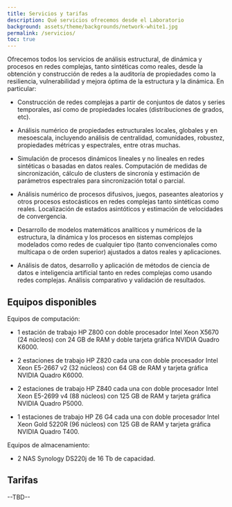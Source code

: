 ```yaml
---
title: Servicios y tarifas
description: Qué servicios ofrecemos desde el Laboratorio
background: assets/theme/backgrounds/network-white1.jpg
permalink: /servicios/
toc: true
---
```


Ofrecemos todos los servicios de análisis estructural, de dinámica y procesos en redes complejas, tanto sintéticas como reales, desde la obtención y construcción de redes a la auditoría de propiedades como la resiliencia, vulnerabilidad y mejora óptima de la estructura y la dinámica. En particular:

- Construcción de redes complejas a partir de conjuntos de datos y series temporales, así como de propiedades locales (distribuciones de grados, etc).

- Análisis numérico de propiedades estructurales locales, globales y en mesoescala, incluyendo análisis de centralidad, comunidades, robustez, propiedades métricas y espectrales, entre otras muchas.

- Simulación de procesos dinámicos lineales y no lineales en redes sintéticas o basadas en datos reales. Computación de medidas de sincronización, cálculo de clusters de sincronía y estimación de parámetros espectrales para sincronización total o parcial.

- Análisis numérico de procesos difusivos, juegos, paseantes aleatorios y otros procesos estocásticos en redes complejas tanto sintéticas como reales. Localización de estados asintóticos y estimación de velocidades de convergencia.

- Desarrollo de modelos matemáticos analíticos y numéricos de la estructura, la dinámica y los procesos en sistemas complejos modelados como redes de cualquier tipo (tanto convencionales como multicapa o de orden superior) ajustados a datos reales y aplicaciones.

- Análisis de datos, desarrollo y aplicación de métodos de ciencia de datos e inteligencia artificial tanto en redes complejas como usando redes complejas. Análisis comparativo y validación de resultados.


## Equipos disponibles

Equipos de computación:

- 1 estación de trabajo HP Z800 con doble procesador Intel Xeon X5670 (24 núcleos) con 24 GB de RAM y doble tarjeta gráfica NVIDIA Quadro K6000.

- 2 estaciones de trabajo HP Z820 cada una con doble procesador Intel Xeon E5-2667 v2 (32 núcleos) con 64 GB de RAM y tarjeta gráfica NVIDIA Quadro K6000. 

- 2 estaciones de trabajo HP Z840 cada una con doble procesador Intel Xeon E5-2699 v4 (88 núcleos) con 125 GB de RAM y tarjeta gráfica NVIDIA Quadro P5000. 

- 1 estaciones de trabajo HP Z6 G4 cada una con doble procesador Intel Xeon Gold 5220R (96 núcleos) con 125 GB de RAM y tarjeta gráfica NVIDIA Quadro T400. 

Equipos de almacenamiento:

- 2 NAS Synology DS220j de 16 Tb de capacidad. 


## Tarifas

--TBD--